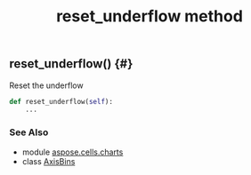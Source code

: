 ﻿---
title: reset_underflow method
second_title: Aspose.Cells for Python via .NET API References
description: 
type: docs
weight: 30
url: /aspose.cells.charts/axisbins/reset_underflow/
is_root: false
---

## reset_underflow() {#}

Reset the underflow



```python
def reset_underflow(self):
    ...
```





### See Also
* module [aspose.cells.charts](../../)
* class [AxisBins](/cells/python-net/aspose.cells.charts/axisbins)
